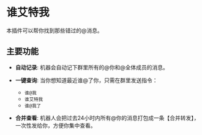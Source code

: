 # 谁艾特我

本插件可以帮你找到那些错过的@消息。

## 主要功能

*   **自动记录**: 机器会自动记下群里所有的@你和@全体成员的消息。

*   **一键查询**: 当你想知道最近谁@了你，只需在群里发送指令：
    *   `谁@我`
    *   `谁艾特我`
    *   `谁@我了`

*   **合并查看**: 机器人会把过去24小时内所有@你的消息打包成一条【合并转发】，一次性发给你，方便你集中查看。
